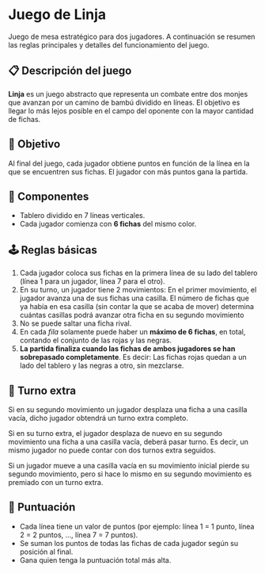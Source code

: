 # Juego de Linja

Juego de mesa estratégico para dos jugadores. A continuación se resumen las reglas principales y detalles del funcionamiento del juego.

## 📋 Descripción del juego

**Linja** es un juego abstracto que representa un combate entre dos monjes que avanzan por un camino de bambú dividido en líneas. El objetivo es llegar lo más lejos posible en el campo del oponente con la mayor cantidad de fichas.

## 🎯 Objetivo

Al final del juego, cada jugador obtiene puntos en función de la línea en la que se encuentren sus fichas. El jugador con más puntos gana la partida.

## 🧩 Componentes

- Tablero dividido en 7 líneas verticales.
- Cada jugador comienza con **6 fichas** del mismo color.

## 🕹️ Reglas básicas

1. Cada jugador coloca sus fichas en la primera línea de su lado del tablero (línea 1 para un jugador, línea 7 para el otro).
2. En su turno, un jugador tiene 2 movimientos:
   En el primer movimiento, el jugador avanza una de sus fichas una casilla. El número de fichas que ya había en esa casilla (sin contar la que se acaba de mover) determina cuántas casillas podrá avanzar otra ficha en su segundo movimiento
3. No se puede saltar una ficha rival.
4. En cada *fila* solamente puede haber un **máximo de $6$ fichas**, en total, contando el conjunto de las rojas y las negras.
5. **La partida finaliza cuando las fichas de ambos jugadores se han sobrepasado completamente**. Es decir: Las fichas rojas quedan a un lado del tablero y las negras a otro, sin mezclarse.

## 🎇 Turno extra

Si en su segundo movimiento un jugador desplaza una ficha a una casilla vacía, dicho jugador obtendrá un turno extra completo.

Si en su turno extra, el jugador desplaza de nuevo en su segundo movimiento una ficha a una casilla vacía, deberá pasar turno. Es decir, un mismo jugador no puede contar con dos turnos extra seguidos.

Si un jugador mueve a una casilla vacía en su movimiento inicial pierde su segundo movimiento, pero si hace lo mismo en su segundo movimiento es premiado con un turno extra.

## 🧮 Puntuación

- Cada línea tiene un valor de puntos (por ejemplo: línea 1 = 1 punto, línea 2 = 2 puntos, ..., línea 7 = 7 puntos).
- Se suman los puntos de todas las fichas de cada jugador según su posición al final.
- Gana quien tenga la puntuación total más alta.
